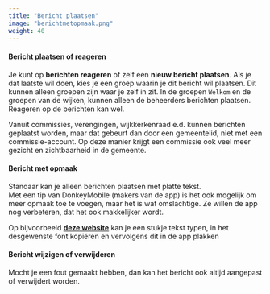 ```yaml
---
title: "Bericht plaatsen"
image: "berichtmetopmaak.png"
weight: 40
---
```


#### Bericht plaatsen of reageren

Je kunt op **berichten reageren** of zelf een **nieuw bericht plaatsen**. Als je dat laatste wil doen, kies je een groep
waarin je dit bericht wil plaatsen. Dit kunnen alleen groepen zijn waar je zelf in zit. In de groepen `Welkom` en de
groepen van de wijken, kunnen alleen de beheerders berichten plaatsen. Reageren op de berichten kan wel.

Vanuit commissies, verengingen, wijkkerkenraad e.d. kunnen berichten geplaatst worden, maar dat gebeurt dan door een
gemeentelid, niet met een commissie-account. Op deze manier krijgt een commissie ook veel meer gezicht en zichtbaarheid
in de gemeente.

#### Bericht met opmaak

Standaar kan je alleen berichten plaatsen met platte tekst.    
Met een tip van DonkeyMobile (makers van de app) is het ook mogelijk om meer opmaak toe te voegen, maar het is wat omslachtige. Ze willen de app
nog verbeteren, dat het ook makkelijker wordt.

Op bijvoorbeeld [**deze website**](https://fsymbols.com/generators/blackboard-bold-double-struck/) kan je een stukje tekst typen, in het desgewenste font kopiëren en vervolgens dit in de app plakken

#### Bericht wijzigen of verwijderen

Mocht je een fout gemaakt hebben, dan kan het bericht ook altijd aangepast of verwijdert worden.
